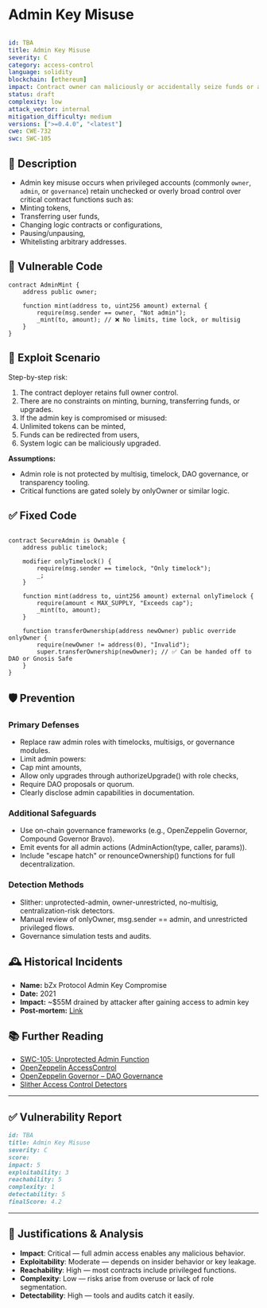 # Admin Key Misuse

```YAML

id: TBA
title: Admin Key Misuse 
severity: C
category: access-control
language: solidity
blockchain: [ethereum]
impact: Contract owner can maliciously or accidentally seize funds or alter core behavior
status: draft
complexity: low
attack_vector: internal
mitigation_difficulty: medium
versions: [">=0.4.0", "<latest"]
cwe: CWE-732
swc: SWC-105
```


## 📝 Description

- Admin key misuse occurs when privileged accounts (commonly `owner`, `admin`, or `governance`) retain unchecked or overly broad control over critical contract functions such as:
- Minting tokens,
- Transferring user funds,
- Changing logic contracts or configurations,
- Pausing/unpausing,
- Whitelisting arbitrary addresses.



## 🚨 Vulnerable Code

```solidity
contract AdminMint {
    address public owner;

    function mint(address to, uint256 amount) external {
        require(msg.sender == owner, "Not admin");
        _mint(to, amount); // ❌ No limits, time lock, or multisig
    }
}
```


## 🧪 Exploit Scenario

Step-by-step risk:

1. The contract deployer retains full owner control.
2. There are no constraints on minting, burning, transferring funds, or upgrades.
3. If the admin key is compromised or misused:
4. Unlimited tokens can be minted,
5. Funds can be redirected from users,
6. System logic can be maliciously upgraded.

**Assumptions:**

- Admin role is not protected by multisig, timelock, DAO governance, or transparency tooling.
- Critical functions are gated solely by onlyOwner or similar logic.

## ✅ Fixed Code

```solidity

contract SecureAdmin is Ownable {
    address public timelock;

    modifier onlyTimelock() {
        require(msg.sender == timelock, "Only timelock");
        _;
    }

    function mint(address to, uint256 amount) external onlyTimelock {
        require(amount < MAX_SUPPLY, "Exceeds cap");
        _mint(to, amount);
    }

    function transferOwnership(address newOwner) public override onlyOwner {
        require(newOwner != address(0), "Invalid");
        super.transferOwnership(newOwner); // ✅ Can be handed off to DAO or Gnosis Safe
    }
}

```

## 🛡️ Prevention

### Primary Defenses

- Replace raw admin roles with timelocks, multisigs, or governance modules.
- Limit admin powers:
- Cap mint amounts,
- Allow only upgrades through authorizeUpgrade() with role checks,
- Require DAO proposals or quorum.
- Clearly disclose admin capabilities in documentation.

### Additional Safeguards

- Use on-chain governance frameworks (e.g., OpenZeppelin Governor, Compound Governor Bravo).
- Emit events for all admin actions (AdminAction(type, caller, params)).
- Include "escape hatch" or renounceOwnership() functions for full decentralization.

### Detection Methods

- Slither: unprotected-admin, owner-unrestricted, no-multisig, centralization-risk detectors.
- Manual review of onlyOwner, msg.sender == admin, and unrestricted privileged flows.
- Governance simulation tests and audits.

## 🕰️ Historical Incidents

- **Name:** bZx Protocol Admin Key Compromise 
- **Date:** 2021 
- **Impact:** ~$55M drained by attacker after gaining access to admin key 
- **Post-mortem:** [Link](https://rekt.news/bzx-rekt/) 


## 📚 Further Reading

- [SWC-105: Unprotected Admin Function](https://swcregistry.io/docs/SWC-105) 
- [OpenZeppelin AccessControl](https://docs.openzeppelin.com/contracts/4.x/access-control) 
- [OpenZeppelin Governor – DAO Governance](https://docs.openzeppelin.com/contracts/4.x/governance) 
- [Slither Access Control Detectors](https://github.com/crytic/slither) 


---

## ✅ Vulnerability Report 

```markdown
id: TBA
title: Admin Key Misuse 
severity: C
score:
impact: 5         
exploitability: 3 
reachability: 5   
complexity: 1     
detectability: 5 
finalScore: 4.2

```


---


## 📄 Justifications & Analysis

- **Impact**: Critical — full admin access enables any malicious behavior.
- **Exploitability**: Moderate — depends on insider behavior or key leakage.
- **Reachability**: High — most contracts include privileged functions.
- **Complexity**: Low — risks arise from overuse or lack of role segmentation.
- **Detectability**: High — tools and audits catch it easily.